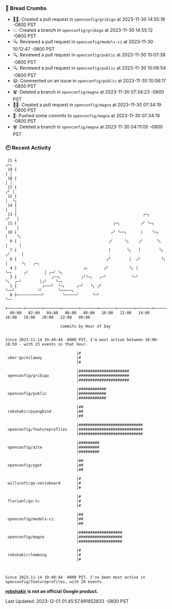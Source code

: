 ### 🍞 Bread Crumbs

 * ✍🏼: Created a pull request in `openconfig/gribigo` at 2023-11-30 14:55:18 -0800 PST
 * 💥: Created a branch in `openconfig/gribigo` at 2023-11-30 14:55:12 -0800 PST
 * 🔍: Reviewed a pull request in  `openconfig/models-ci` at 2023-11-30 10:12:47 -0800 PST
 * 🔍: Reviewed a pull request in  `openconfig/public` at 2023-11-30 10:07:38 -0800 PST
 * 🔍: Reviewed a pull request in  `openconfig/public` at 2023-11-30 10:06:54 -0800 PST
 * 😃: Commented on an issue in `openconfig/public` at 2023-11-30 10:06:17 -0800 PST
 * 🗑: Deleted a branch in `openconfig/magna` at 2023-11-30 07:34:23 -0800 PST
 * ✍🏼: Created a pull request in `openconfig/magna` at 2023-11-30 07:34:19 -0800 PST
 * 🚢: Pushed some commits to `openconfig/magna` at 2023-11-30 07:34:19 -0800 PST
 * 🗑: Deleted a branch in `openconfig/magna` at 2023-11-30 04:11:05 -0800 PST

### 🕘 Recent Activity
```
 21 ┼                                                                            ╭─╮
 19 ┤                                                                            │ │
 18 ┤                                                                            │ │
 17 ┤                                                                           ╭╯ │
 15 ┤                                                                           │  ╰╮
 14 ┤                                                                           │   │
 13 ┤                                                       ╭─╮                ╭╯   │
 11 ┤                                          ╭─╮         ╭╯ ╰─╮              │    │
 10 ┤                                         ╭╯ ╰──╮      │    ╰─╮            │    ╰╮
  8 ┤                                        ╭╯     ╰╮    ╭╯      ╰╮           │     │
  7 ┤                                        │       ╰╮   │        ╰╮         ╭╯     │
  6 ┤                                       ╭╯        │  ╭╯         ╰╮        │      ╰╮   ╭─╮
  4 ┤                             ╭╮       ╭╯         ╰╮ │           ╰─╮     ╭╯       │ ╭─╯ ╰╮
  3 ┤               ╭──╮         ╭╯╰─╮   ╭─╯           ╰─╯             ╰╮  ╭─╯        │╭╯    ╰─╮
  1 ┤           ╭───╯  ╰─╮     ╭─╯   ╰╮ ╭╯                              ╰──╯          ╰╯       ╰─────╮
  0 ┼───────────╯        ╰─────╯      ╰─╯                                                            ╰──
    +───────+───────+───────+───────+───────+───────+───────+───────+───────+───────+───────+───────+────
  00:00   02:00   04:00   06:00   08:00   10:00   12:00   14:00   16:00   18:00   20:00   22:00   00:00   

						Commits by Hour of Day


Since 2023-11-14 19:49:44 -0800 PST, I'm most active between 18:00-18:59 - with 23 events in that hour.

```



```
                               |#
 uber-go/nilaway               |#
                               |#

                               |######################
 openconfig/gribigo            |######################
                               |######################

                               |############
 openconfig/public             |############
                               |############

                               |##
 robshakir/pyangbind           |##
                               |##

                               |############################
 openconfig/featureprofiles    |############################
                               |############################

                               |#########
 openconfig/aite               |#########
                               |#########

                               |##
 openconfig/ygot               |##
                               |##

                               |#
 willscott/go-vestaboard       |#
                               |#

                               |#
 florianl/go-tc                |#
                               |#

                               |##
 openconfig/models-ci          |##
                               |##

                               |###################
 openconfig/magna              |###################
                               |###################

                               |#
 robshakir/lemming             |#
                               |#



Since 2023-11-14 19:49:44 -0800 PST, I've been most active in openconfig/featureprofiles, with 28 events.

```
**[robshakir](mailto:robjs@google.com) is not an official Google product.**  


Last Updated: 2023-12-01 01:45:57.991852833 -0800 PST
